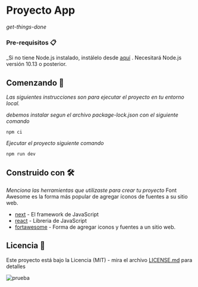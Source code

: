 # Proyecto App

_get-things-done_

### Pre-requisitos 📋

_Si no tiene Node.js instalado, instálelo desde [aquí](https://nodejs.org/es/) . Necesitará Node.js versión 10.13 o posterior.

## Comenzando 🚀

_Las siguientes instrucciones son para ejecutar el proyecto en tu entorno local._

_debemos instalar segun el archivo package-lock.json con el siguiente comando_

```
npm ci
```

_Ejecutar el proyecto siguiente comando_

```
npm run dev
```

## Construido con 🛠️

_Menciona las herramientas que utilizaste para crear tu proyecto_
Font Awesome es la forma más popular de agregar íconos de fuentes a su sitio web.
* [next](https://nextjs.org/) - El framework de JavaScript
* [react](https://es.reactjs.org/) - Libreria de JavaScript
* [fortawesome](https://fontawesome.com/) - Forma de agregar iconos y fuentes a un sitio web.

## Licencia 📄

Este proyecto está bajo la Licencia (MIT) - mira el archivo [LICENSE.md](LICENSE.md) para detalles

![prueba](https://user-images.githubusercontent.com/67810145/122512165-135ce600-cfce-11eb-9504-44f1c6e1f81f.PNG)